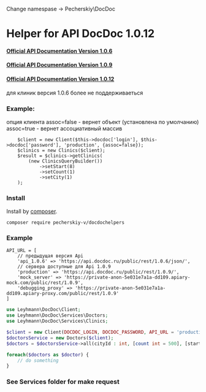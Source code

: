 Change namespase -> Pecherskiy\DocDoc

# Helper for API DocDoc 1.0.12

#### [Official API Documentation Version 1.0.6](https://pk.docdoc.ru/docs/partner-api.pdf)

#### [Official API Documentation Version 1.0.9](https://dd109.docs.apiary.io/)

#### [Official API Documentation Version 1.0.12](https://dd1012.docs.apiary.io/)

для клиник версия 1.0.6 более не поддерживаеться
### Example:
опция клиента
assoc=false - вернет объект (установлена по умолчанию)
assoc=true - вернет ассоциативный массив
```
    $client = new Client($this->docdoc['login'], $this->docdoc['password'], 'production', {assoc=false});
    $clinics = new Clinics($client);
    $result = $clinics->getClinics(
        (new ClinicsQueryBuilder())
            ->setStart(8)
            ->setCount(1)
            ->setCity(1)
    );
```

### Install

Install by [composer](http://getcomposer.org/download/).

```
composer require pecherskiy-v/docdochelpers
```

### Example

```
API_URL = [
    // предыдущая версия Api
    'api_1.0.6' => 'https://api.docdoc.ru/public/rest/1.0.6/json/',
    // сервера доступные для Api 1.0.9
    'production' => 'https://api.docdoc.ru/public/rest/1.0.9/',
    'mock_server' => 'https://private-anon-5e031e7a1a-dd109.apiary-mock.com/public/rest/1.0.9',
    'debugging_proxy' => 'https://private-anon-5e031e7a1a-dd109.apiary-proxy.com/public/rest/1.0.9'
]
```

```php
use Leyhmann\DocDoc\Client;
use Leyhmann\DocDoc\Services\Doctors;
use Leyhmann\DocDoc\Services\Clinics;

$client = new Client(DOCDOC_LOGIN, DOCDOC_PASSWORD, API_URL = 'production');
$doctorsService = new Doctors($client);
$doctors = $doctorsService->all(cityId : int, [count int = 500], [start : int = 1]);

foreach($doctors as $doctor) {
    // do something
}
```

### See Services folder for make request
